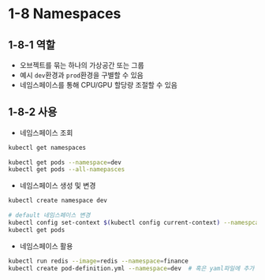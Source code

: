 # 1-8 Namespaces
## 1-8-1 역할
- 오브젝트를 묶는 하나의 가상공간 또는 그룹
- 예시 `dev`환경과 `prod`환경을 구별할 수 있음
- 네임스페이스를 통해 CPU/GPU 할당량 조절할 수 있음
   
## 1-8-2 사용
- 네임스페이스 조회
```bash
kubectl get namespaces
 
kubectl get pods --namespace=dev
kubectl get pods --all-namepasces
```
   
- 네임스페이스 생성 및 변경
```bash
kubectl create namespace dev
   
# default 네임스페이스 변경
kubectl config set-context $(kubectl config current-context) --namespcae=dev  
kubectl get pods
```

- 네임스페이스 활용
```bash
kubectl run redis --image=redis --namespace=finance
kubectl create pod-definition.yml --namespace=dev  # 혹은 yaml파일에 추가
```
